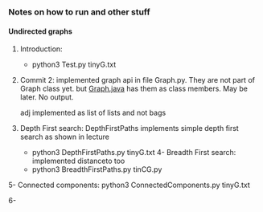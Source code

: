 ### Notes on how to run and other stuff

#### Undirected graphs

1. Introduction:
   
   - python3 Test.py tinyG.txt

2. Commit 2: implemented graph api in file Graph.py. They are not part of Graph class yet. but [Graph.java](https://algs4.cs.princeton.edu/code/edu/princeton/cs/algs4/Graph.java.html) has them as class members. May be later. No output.
   
   adj implemented as list of lists and not bags

3. Depth First search: DepthFirstPaths implements simple depth first search as shown  in lecture
   
   - python3 DepthFirstPaths.py tinyG.txt
4- Breadth First search: implemented distanceto too
   - python3 BreadthFirstPaths.py tinCG.py

5- Connected components: python3 ConnectedComponents.py tinyG.txt

6- 
